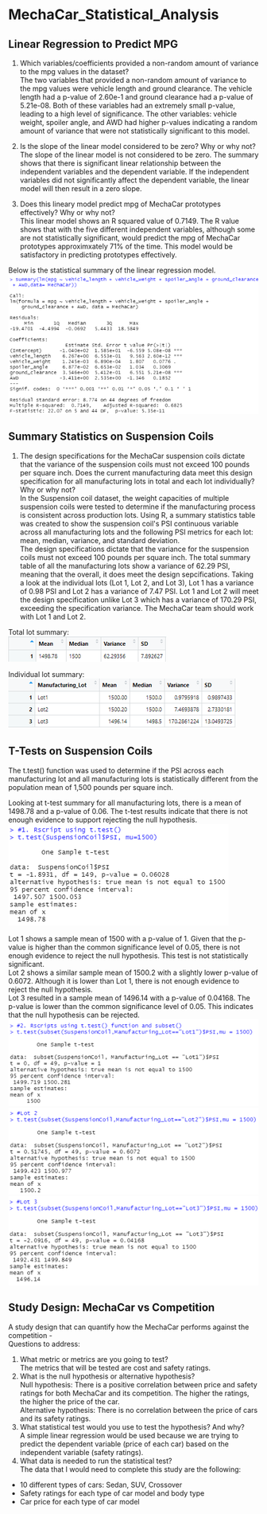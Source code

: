 # MechaCar_Statistical_Analysis

## Linear Regression to Predict MPG
1. Which variables/coefficients provided a non-random amount of variance to the mpg values in the dataset?</br>
The two variables that provided a non-random amount of variance to the mpg values were vehicle length and ground clearance. The vehicle length had a p-value of 2.60e-1 and ground clearance had a p-value of 5.21e-08. Both of these variables had an extremely small p-value, leading to a high level of significance. The other variables: vehicle weight, spoiler angle, and AWD had higher p-values indicating a random amount of variance that were not statistically significant to this model. 

2.  Is the slope of the linear model considered to be zero? Why or why not?</br>
The slope of the linear model is not considered to be zero. The summary shows that there is significant linear relationship between the independent variables and the dependent variable. If the independent variables did not significantly affect the dependent variable, the linear model will then result in a zero slope. 

3. Does this lineary model predict mpg of MechaCar prototypes effectively? Why or why not?</br>
This linear model shows an R squared value of 0.7149. The R value shows that with the five different independent variables, although some are not statistically significant, would predict the mpg of MechaCar prototypes approximxately 71% of the time. This model would be satisfactory in predicting prototypes effectively. 

Below is the statistical summary of the linear regression model. 
![summarytable](https://github.com/echuung94/MechaCar_Statistical_Analysis/blob/main/Images/summarytable.png)

## Summary Statistics on Suspension Coils 
1.  The design specifications for the MechaCar suspension coils dictate that the variance of the suspension coils must not exceed 100 pounds per square inch. Does the current manufacturing data meet this design specification for all manufacturing lots in total and each lot individually? Why or why not?</br>
In the Suspension coil dataset, the weight capacities of multiple suspension coils were tested to determine if the manufacturing process is consistent across production lots. Using R, a summary statistics table was created to show the suspension coil's PSI continuous variable across all manufacturing lots and the following PSI metrics for each lot: mean, median, variance, and standard deviation. </br>
The design specifications dictate that the variance for the suspension coils must not exceed 100 pounds per square inch. The total summary table of all the manufacturing lots show a variance of 62.29 PSI, meaning that the overall, it does meet the design sepcifications. Taking a look at the individual lots (Lot 1, Lot 2, and Lot 3), Lot 1 has a variance of 0.98 PSI and Lot 2 has a variance of 7.47 PSI. Lot 1 and Lot 2 will meet the design specification unlike Lot 3 which has a variance of 170.29 PSI, exceeding the specification variance. The MechaCar team should work with Lot 1 and Lot 2. 

Total lot summary:</br>
![totalsummary](https://github.com/echuung94/MechaCar_Statistical_Analysis/blob/main/Images/totalsummary.png)</br>

Individual lot summary:</br>
![lotsummary](https://github.com/echuung94/MechaCar_Statistical_Analysis/blob/main/Images/lotsummary.png)

## T-Tests on Suspension Coils 
 The t.test() function was used to determine if the PSI across each manufacturing lot and all manufacturing lots is statistically different from the population mean of 1,500 pounds per square inch.</br>

Looking at t-test summary for all manufacturing lots, there is a mean of 1498.78 and a p-value of 0.06. The t-test results indicate that there is not enough evidence to support rejecting the null hypothesis.</br>
![lottest](https://github.com/echuung94/MechaCar_Statistical_Analysis/blob/main/Images/lottest.png)</br>

Lot 1 shows a sample mean of 1500 with a p-value of 1. Given that the p-value is higher than the common significance level of 0.05, there is not enough evidence to reject the null hypothesis. This test is not statistically significant.</br>
Lot 2 shows a similar sample mean of 1500.2 with a slightly lower p-value of 0.6072. Although it is lower than Lot 1, there is not enough evidence to reject the null hypothesis.</br>
Lot 3 resulted in a sample mean of 1496.14 with a p-value of 0.04168. The p-value is lower than the common significance level of 0.05. This indicates that the null hypothesis can be rejected.</br>
![lot1](https://github.com/echuung94/MechaCar_Statistical_Analysis/blob/main/Images/lot1.png)</br>
![lot2](https://github.com/echuung94/MechaCar_Statistical_Analysis/blob/main/Images/lot2.png)</br>
![lot3](https://github.com/echuung94/MechaCar_Statistical_Analysis/blob/main/Images/lot3.png)


## Study Design: MechaCar vs Competition 
A study design that can quantify how the MechaCar performs against the competition - </br>
Questions to address: 
1. What metric or metrics are you going to test?</br>
The metrics that will be tested are cost and safety ratings.</br>
2. What is the null hypothesis or alternative hypothesis?</br> 
Null hypothesis: There is a positive correlation between price and safety ratings for both MechaCar and its competition. The higher the ratings, the higher the price of the car.</br> 
Alternative hypothesis: There is no correlation between the price of cars and its safety ratings.</br> 
3. What statistical test would you use to test the hypothesis? And why?</br> 
A simple linear regression would be used because we are trying to predict the dependent variable (price of each car) based on the independent variable (safety ratings).</br> 
4. What data is needed to run the statistical test?</br>
The data that I would need to complete this study are the following: 
- 10 different types of cars: Sedan, SUV, Crossover 
- Safety ratings for each type of car model and body type
- Car price for each type of car model 
